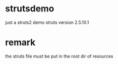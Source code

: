 # strutsdemo
just a struts2 demo
struts version 2.5.10.1

# remark
the struts file must be put in the root dir of resources
